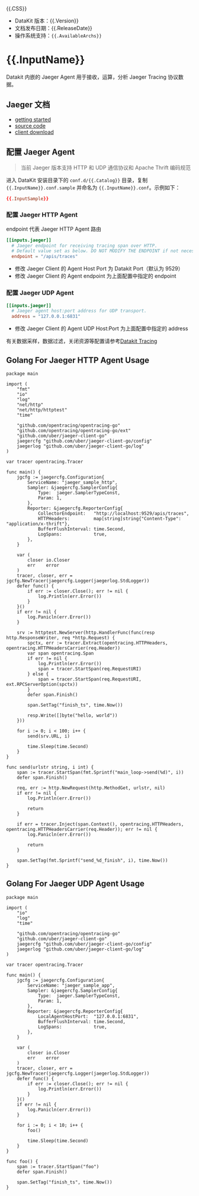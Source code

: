 {{.CSS}}

- DataKit 版本：{{.Version}}
- 文档发布日期：{{.ReleaseDate}}
- 操作系统支持：`{{.AvailableArchs}}`

# {{.InputName}}

Datakit 内嵌的 Jaeger Agent 用于接收，运算，分析 Jaeger Tracing 协议数据。

## Jaeger 文档

- [getting started](https://www.jaegertracing.io/docs/1.27/getting-started/)
- [source code](https://github.com/jaegertracing/jaeger)
- [client download](https://github.com/jaegertracing/jaeger-client-go/releases)

## 配置 Jaeger Agent

> 当前 Jaeger 版本支持 HTTP 和 UDP 通信协议和 Apache Thrift 编码规范

进入 DataKit 安装目录下的 `conf.d/{{.Catalog}}` 目录，复制 `{{.InputName}}.conf.sample` 并命名为 `{{.InputName}}.conf`。示例如下：

```toml
{{.InputSample}}
```

### 配置 Jaeger HTTP Agent

endpoint 代表 Jaeger HTTP Agent 路由

```toml
[[inputs.jaeger]]
  # Jaeger endpoint for receiving tracing span over HTTP.
  # Default value set as below. DO NOT MODIFY THE ENDPOINT if not necessary.
  endpoint = "/apis/traces"
```

- 修改 Jaeger Client 的 Agent Host Port 为 Datakit Port（默认为 9529）
- 修改 Jaeger Client 的 Agent endpoint 为上面配置中指定的 endpoint

### 配置 Jaeger UDP Agent

```toml
[[inputs.jaeger]]
  # Jaeger agent host:port address for UDP transport.
  address = "127.0.0.1:6831"
```

- 修改 Jaeger Client 的 Agent UDP Host:Port 为上面配置中指定的 address

有关数据采样，数据过滤，关闭资源等配置请参考[Datakit Tracing](datakit-tracing)

## Golang For Jaeger HTTP Agent Usage

```golang
package main

import (
	"fmt"
	"io"
	"log"
	"net/http"
	"net/http/httptest"
	"time"

	"github.com/opentracing/opentracing-go"
	"github.com/opentracing/opentracing-go/ext"
	"github.com/uber/jaeger-client-go"
	jaegercfg "github.com/uber/jaeger-client-go/config"
	jaegerlog "github.com/uber/jaeger-client-go/log"
)

var tracer opentracing.Tracer

func main() {
	jgcfg := jaegercfg.Configuration{
		ServiceName: "jaeger_sample_http",
		Sampler: &jaegercfg.SamplerConfig{
			Type:  jaeger.SamplerTypeConst,
			Param: 1,
		},
		Reporter: &jaegercfg.ReporterConfig{
			CollectorEndpoint:   "http://localhost:9529/apis/traces",
			HTTPHeaders:         map[string]string{"Content-Type": "application/x-thrift"},
			BufferFlushInterval: time.Second,
			LogSpans:            true,
		},
	}

	var (
		closer io.Closer
		err    error
	)
	tracer, closer, err = jgcfg.NewTracer(jaegercfg.Logger(jaegerlog.StdLogger))
	defer func() {
		if err := closer.Close(); err != nil {
			log.Println(err.Error())
		}
	}()
	if err != nil {
		log.Panicln(err.Error())
	}

	srv := httptest.NewServer(http.HandlerFunc(func(resp http.ResponseWriter, req *http.Request) {
		spctx, err := tracer.Extract(opentracing.HTTPHeaders, opentracing.HTTPHeadersCarrier(req.Header))
		var span opentracing.Span
		if err != nil {
			log.Println(err.Error())
			span = tracer.StartSpan(req.RequestURI)
		} else {
			span = tracer.StartSpan(req.RequestURI, ext.RPCServerOption(spctx))
		}
		defer span.Finish()

		span.SetTag("finish_ts", time.Now())

		resp.Write([]byte("hello, world"))
	}))

	for i := 0; i < 100; i++ {
		send(srv.URL, i)

		time.Sleep(time.Second)
	}
}

func send(urlstr string, i int) {
	span := tracer.StartSpan(fmt.Sprintf("main_loop->send(%d)", i))
	defer span.Finish()

	req, err := http.NewRequest(http.MethodGet, urlstr, nil)
	if err != nil {
		log.Println(err.Error())

		return
	}

	if err = tracer.Inject(span.Context(), opentracing.HTTPHeaders, opentracing.HTTPHeadersCarrier(req.Header)); err != nil {
		log.Panicln(err.Error())

		return
	}

	span.SetTag(fmt.Sprintf("send_%d_finish", i), time.Now())
}
```

## Golang For Jaeger UDP Agent Usage

```golang
package main

import (
	"io"
	"log"
	"time"

	"github.com/opentracing/opentracing-go"
	"github.com/uber/jaeger-client-go"
	jaegercfg "github.com/uber/jaeger-client-go/config"
	jaegerlog "github.com/uber/jaeger-client-go/log"
)

var tracer opentracing.Tracer

func main() {
	jgcfg := jaegercfg.Configuration{
		ServiceName: "jaeger_sample_app",
		Sampler: &jaegercfg.SamplerConfig{
			Type:  jaeger.SamplerTypeConst,
			Param: 1,
		},
		Reporter: &jaegercfg.ReporterConfig{
			LocalAgentHostPort:  "127.0.0.1:6831",
			BufferFlushInterval: time.Second,
			LogSpans:            true,
		},
	}

	var (
		closer io.Closer
		err    error
	)
	tracer, closer, err = jgcfg.NewTracer(jaegercfg.Logger(jaegerlog.StdLogger))
	defer func() {
		if err := closer.Close(); err != nil {
			log.Println(err.Error())
		}
	}()
	if err != nil {
		log.Panicln(err.Error())
	}

	for i := 0; i < 10; i++ {
		foo()

		time.Sleep(time.Second)
	}
}

func foo() {
	span := tracer.StartSpan("foo")
	defer span.Finish()

	span.SetTag("finish_ts", time.Now())
}
```
